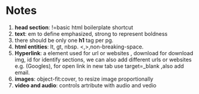 # Notes

1. **head section**: !=basic html boilerplate shortcut
2. **text**: em to define emphasized, strong to represent boldness
3. there should be only one **h1** tag per pg.
4. **html entities**: lt, gt, nbsp. <,>,non-breaking-space.
5. **Hyperlink**: a element used for url or websites , download for download img, id for identify sections, we can also add different urls or websites e.g. (Googles), for open link in new tab use target=\_blank ,also add email.
6. **images**: object-fit:cover, to resize image proportionally
7. **video and audio**: controls artribute with audio and vedio
